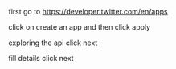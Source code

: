 first go to https://developer.twitter.com/en/apps

click on create an app and then click apply

exploring the api click next

fill details click next